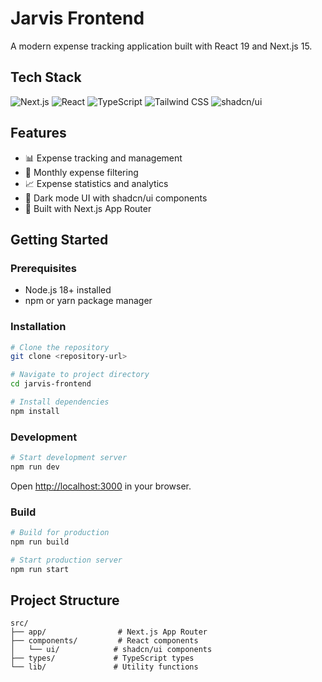 # Jarvis Frontend

A modern expense tracking application built with React 19 and Next.js 15.

## Tech Stack

![Next.js](https://img.shields.io/badge/Next.js-15.5.4-black?style=flat&logo=next.js&logoColor=white)
![React](https://img.shields.io/badge/React-19.2.0-61DAFB?style=flat&logo=react&logoColor=black)
![TypeScript](https://img.shields.io/badge/TypeScript-5.8.3-3178C6?style=flat&logo=typescript&logoColor=white)
![Tailwind CSS](https://img.shields.io/badge/Tailwind_CSS-4.1.13-06B6D4?style=flat&logo=tailwind-css&logoColor=white)
![shadcn/ui](https://img.shields.io/badge/shadcn/ui-latest-000000?style=flat&logo=shadcnui&logoColor=white)

## Features

- 📊 Expense tracking and management
- 📅 Monthly expense filtering
- 📈 Expense statistics and analytics
- 🎨 Dark mode UI with shadcn/ui components
- 🚀 Built with Next.js App Router

## Getting Started

### Prerequisites

- Node.js 18+ installed
- npm or yarn package manager

### Installation

```bash
# Clone the repository
git clone <repository-url>

# Navigate to project directory
cd jarvis-frontend

# Install dependencies
npm install
```

### Development

```bash
# Start development server
npm run dev
```

Open [http://localhost:3000](http://localhost:3000) in your browser.

### Build

```bash
# Build for production
npm run build

# Start production server
npm run start
```

## Project Structure

```
src/
├── app/                # Next.js App Router
├── components/         # React components
│   └── ui/            # shadcn/ui components
├── types/             # TypeScript types
└── lib/               # Utility functions
```
